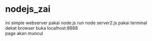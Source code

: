 # nodejs_zai  

ini simple webserver pakai node.js
run node server2.js pakai terminal  
dekat browser buka localhost:8888  
page akan muncul  
